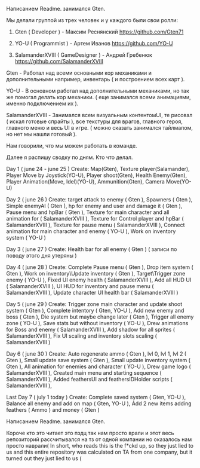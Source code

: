 Написанием Readme. занимался Gten.

Мы делали группой из трех человек и у каждого были свои ролли:
1. Gten ( Developer ) - Максим Реснянский 
https://github.com/Gten71

2. YO-U ( Programmist ) - Артем Иванов 
https://github.com/YO-U

3. SalamanderXVIII ( GameDesigner ) - Андрей Гребенюк 
https://github.com/SalamanderXVIII

Gten - Работал над всеми основными кор механиками и дополнительными например, инвентарь ( и построением всех карт ).

YO-U - В основном работал над дополнительными механиками, но так же помогал делать кор механики. ( еще занимался всеми анимациями, именно подключением их ).

SalamanderXVIII - Занимался всем визуальным контентомUI, те рисовал ( искал готовые спрайты ), все текстуры для врагов, главного героя, главного меню и весь UI в игре. ( можно сказать занимался тайлмапом, но нет мы нашли готовый ).

Нам говорили, что мы можем работать в команде.

Далее я распишу сводку по дням. Кто что делал.

Day 1 ( june 24 - june 25 )
Create: Map(Gten), Texture player(Salamander), Player Move by Joystick(YO-U), Player shoot(Gten), Health Enemy(Gten), Player Animation(Move, Idel)(YO-U), Ammunition(Gten), Camera Move(YO-U)

Day 2 ( june 26 )
Create: target attack to enemy ( Gten ), Spawners ( Gten ), Simple enemyAI ( Gten ), hp for enemy and user and damage it ( Gten ), Pause menu and hpBar ( Gten ), Texture for main character and all animation for ( SalamanderXVIII ), Texture for Control player and hpBar ( SalamanderXVIII ), Texture for pause menu ( SalamanderXVIII ), Connect animation for main character and enemy ( YO-U ), Work on inventory system ( YO-U )

Day 3 ( june 27 )
Create: Health bar for all enemy ( Gten ) ( записи по поводу этого дня утеряны  )

Day 4 ( june 28 )
Create: Complete Pause menu ( Gten ), Drop item system ( Gten ), Work on inventory\Update inventory ( Gten ), Target\Trigger zone enemy ( YO-U ), Fixed UI enemy health ( SalamanderXVIII ), Add all HUD UI ( SalamanderXVIII ), UI HUD for inventory and pause menu ( SalamanderXVIII ), Update character UI health bar ( SalamanderXVIII )

Day 5 ( june 29 )
Create: Trigger zone main character and update shoot system ( Gten ), Complete intentory ( Gten, YO-U ), Add new enemy and boss ( Gten ), Die system but maybe change later ( Gten ), Trigger all enemy zone ( YO-U ), Save stats but without inventory ( YO-U ), Drew animations for Boss and enemy ( SalamanderXVIII ), Add shadow for all sprites ( SalamanderXVIII ), Fix UI scaling and inventory slots scaling ( SalamanderXVIII )

Day 6 ( june 30 )
Create: Auto regenerate ammo ( Gten ), lvl 0, lvl 1, lvl 2 ( Gten ), Small update save system ( Gten ), Small update inventory system ( Gten ), All animation for enemies and character ( YO-U ), Drew game logo ( SalamanderXVIII ), Created main menu and starting sequence ( SalamanderXVIII ), Added feathersUI and feathersIDHolder scripts ( SalamanderXVIII ),

Last Day 7 ( july 1 today )
Create: Complete saved system ( Gten, YO-U ), Balance all enemy and add on map ( Gten, YO-U ), Add 2 new items adding feathers ( Ammo )  and money ( Gten ) 


Написанием Readme. занимался Gten.


Короче кто это читает это пздц так нам просто врали и этот весь репозиторий рассчитывался  на тз от одной компании но оказалось нам просто наврали(
In short, who reads this is the f*ckd up, so they just lied to us and this entire repository was calculated on TA from one company, but it turned out they just lied to us (
